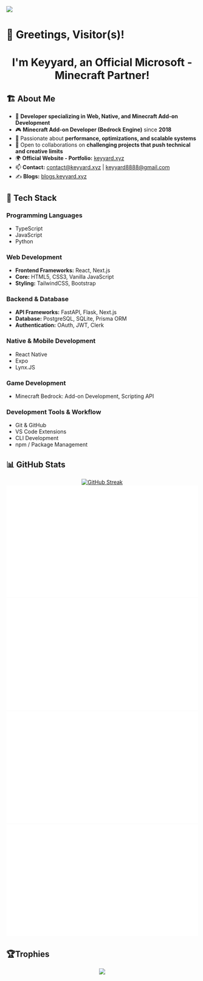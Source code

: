 ![](https://komarev.com/ghpvc/?username=keyyard)

# 👋 Greetings, Visitor(s)!

<h1 align="center">I'm Keyyard, an Official Microsoft - Minecraft Partner!</h1>

## 🏗 About Me
- 🔨 **Developer specializing in Web, Native, and Minecraft Add-on Development**  
- 🎮 **Minecraft Add-on Developer (Bedrock Engine)** since **2018**  
- 🚀 Passionate about **performance, optimizations, and scalable systems**  
- 🤝 Open to collaborations on **challenging projects that push technical and creative limits**  
- 🌍 **Official Website - Portfolio:** [keyyard.xyz](https://keyyard.xyz)  
- 📫 **Contact:** contact@keyyard.xyz | keyyard8888@gmail.com
- ✍️ **Blogs:** [blogs.keyyard.xyz](https://blogs.keyyard.xyz)

## 🚀 Tech Stack

### **Programming Languages**
- TypeScript
- JavaScript
- Python

### **Web Development**
- **Frontend Frameworks:** React, Next.js
- **Core:** HTML5, CSS3, Vanilla JavaScript
- **Styling:** TailwindCSS, Bootstrap

### **Backend & Database**
- **API Frameworks:** FastAPI, Flask, Next.js
- **Database:** PostgreSQL, SQLite, Prisma ORM
- **Authentication:** OAuth, JWT, Clerk

### **Native & Mobile Development**
- React Native
- Expo
- Lynx.JS

### **Game Development**
- Minecraft Bedrock: Add-on Development, Scripting API

### **Development Tools & Workflow**
- Git & GitHub
- VS Code Extensions
- CLI Development
- npm / Package Management

## 📊 GitHub Stats  
<div align="center">
<a href="https://git.io/streak-stats"><img src="https://streak-stats.demolab.com?user=keyyard&theme=transparent&ring=EB5454&fire=EB5454&currStreakLabel=EB5454&currStreakNum=EB5454&dates=FFFFFF89" alt="GitHub Streak" /></a>
  <br />
  <img src="https://raw.githubusercontent.com/keyyard/github-stats/master/generated/overview.svg#gh-dark-mode-only" />
  <img src="https://raw.githubusercontent.com/keyyard/github-stats/master/generated/overview.svg#gh-light-mode-only" />
  <br />
  <img src="https://raw.githubusercontent.com/keyyard/github-stats/master/generated/languages.svg#gh-dark-mode-only" />
  <img src="https://raw.githubusercontent.com/keyyard/github-stats/master/generated/languages.svg#gh-light-mode-only" />
</div>

## 🏆Trophies

<div align="center">  
  <img src="https://github-profile-trophy.vercel.app/?username=keyyard&no-frame=true&no-bg=true&rank=-C,-B&row=2&column=3&margin-w=15&theme=onestar" />
</div>
